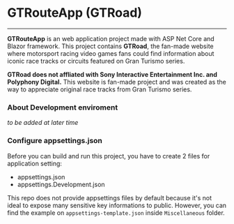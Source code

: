 # GTRouteApp (GTRoad)
---
**GTRouteApp** is an web application project made with ASP Net Core and Blazor framework. This project contains **GTRoad**, the fan-made website where motorsport racing video games fans could find information about iconic race tracks or circuits featured on Gran Turismo series.

**GTRoad does not affliated with Sony Interactive Entertainment Inc. and Polyphony Digital.** This website is fan-made project and was created as the way to appreciate original race tracks from Gran Turismo series.

### About Development enviroment
*to be added at later time*

### Configure appsettings.json
Before you can build and run this project, you have to create 2 files for application setting:
- appsettings.json
- appsettings.Development.json

This repo does not provide appsettings files by default because it's not ideal to expose many sensitive key informations to public. However, you can find the example on `appsettings-template.json` inside `Miscellaneous` folder.